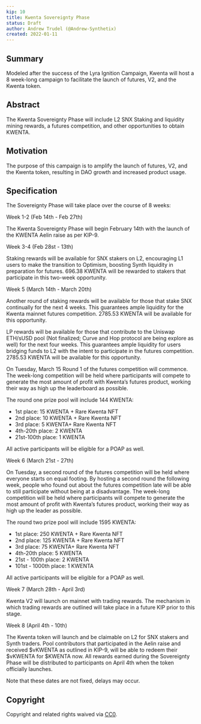 ```yaml
---
kip: 10 
title: Kwenta Sovereignty Phase
status: Draft
author: Andrew Trudel (@Andrew-Synthetix)
created: 2022-01-11
---
```


## Summary

Modeled after the success of the Lyra Ignition Campaign, Kwenta will host a 8 week-long campaign to facilitate the launch of futures, V2, and the Kwenta token.  

## Abstract

The Kwenta Sovereignty Phase will include L2 SNX Staking and liquidity mining rewards, a futures competition, and other opportunities to obtain KWENTA. 

## Motivation

The purpose of this campaign is to amplify the launch of futures, V2, and the Kwenta token, resulting in DAO growth and increased product usage. 

## Specification

The Sovereignty Phase will take place over the course of 8 weeks:

Week 1-2 (Feb 14th - Feb 27th)

The Kwenta Sovereignty Phase will begin February 14th with the launch of the KWENTA Aelin raise as per KIP-9.

Week 3-4 (Feb 28st - 13th) 

Staking rewards will be available for SNX stakers on L2, encouraging L1 users to make the transition to Optimism, boosting Synth liquidity in preparation for futures. 696.38 KWENTA will be rewarded to stakers that participate in this two-week opportunity.

Week 5 (March 14th - March 20th)

Another round of staking rewards will be available for those that stake SNX continually for the next 4 weeks. This guarantees ample liquidity for the Kwenta mainnet futures competition. 2785.53 KWENTA will be available for this opportunity.

LP rewards will be available for those that contribute to the Uniswap ETH/sUSD pool (Not finalized; Curve and Hop protocol are being explore as well) for the next four weeks. This guarantees ample liquidity for users bridging funds to L2 with the intent to participate in the futures competition. 2785.53 KWENTA will be available for this opportunity.

On Tuesday, March 15 Round 1 of the futures competition will commence. The week-long competition will be held where participants will compete to generate the most amount of profit with Kwenta’s futures product, working their way as high up the leaderboard as possible. 

The round one prize pool will include 144 KWENTA:
* 1st place: 15 KWENTA + Rare Kwenta NFT
* 2nd place: 10 KWENTA + Rare Kwenta NFT
* 3rd place: 5 KWENTA+ Rare Kwenta NFT
* 4th-20th place: 2 KWENTA
* 21st-100th place: 1 KWENTA

All active participants will be eligible for a POAP as well. 

Week 6 (March 21st - 27th)

On Tuesday, a second round of the futures competition will be held where everyone starts on equal footing. By hosting a second round the following week, people who found out about the futures competition late will be able to still participate without being at a disadvantage. The week-long competition will be held where participants will compete to generate the most amount of profit with Kwenta’s futures product, working their way as high up the leader as possible. 

The round two prize pool will include 1595 KWENTA:

* 1st place: 250 KWENTA + Rare Kwenta NFT
* 2nd place: 125 KWENTA + Rare Kwenta NFT
* 3rd place: 75 KWENTA+ Rare Kwenta NFT
* 4th-20th place: 5 KWENTA
* 21st - 100th place: 2 KWENTA
* 101st - 1000th place: 1 KWENTA

All active participants will be eligible for a POAP as well. 

Week 7 (March 28th - April 3rd)

Kwenta V2 will launch on mainnet with trading rewards. The mechanism in which trading rewards are outlined will take place in a future KIP prior to this stage.

Week 8 (April 4th - 10th)

The Kwenta token will launch and be claimable on L2 for SNX stakers and Synth traders. Pool contributors that participated in the Aelin raise and received $vKWENTA as outlined in KIP-9, will be able to redeem their $vKWENTA for $KWENTA now. All rewards earned during the Sovereignty Phase will be distributed to participants on April 4th when the token officially launches.

Note that these dates are not fixed, delays may occur. 

## Copyright

Copyright and related rights waived via [CC0](https://creativecommons.org/publicdomain/zero/1.0/).

